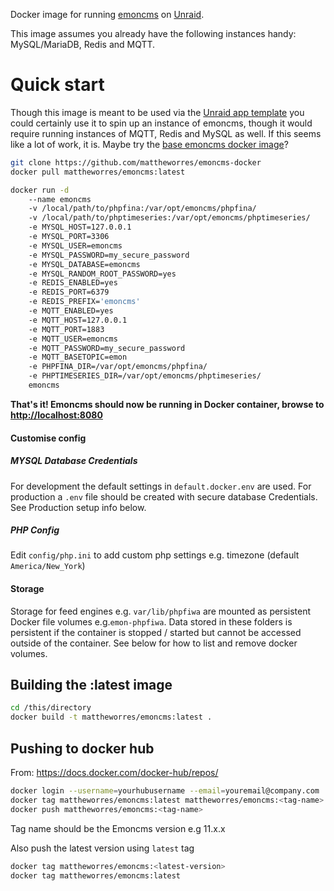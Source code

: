 Docker image for running [emoncms](https://github.com/emoncms/emoncms) on [Unraid](https://unraid.net).

This image assumes you already have the following instances handy: MySQL/MariaDB, Redis and MQTT.

# Quick start

Though this image is meant to be used via the [Unraid app template](https://github.com/mattheworres/docker-templates) you could certainly use it to spin up an instance of emoncms, though it would require running instances of MQTT, Redis and MySQL as well. If this seems like a lot of work, it is. Maybe try the [base emoncms docker image](https://github.com/emoncms/emoncms-docker)?

```bash
git clone https://github.com/mattheworres/emoncms-docker
docker pull mattheworres/emoncms:latest

docker run -d
    --name emoncms
    -v /local/path/to/phpfina:/var/opt/emoncms/phpfina/
    -v /local/path/to/phptimeseries:/var/opt/emoncms/phptimeseries/
    -e MYSQL_HOST=127.0.0.1
    -e MYSQL_PORT=3306
    -e MYSQL_USER=emoncms
    -e MYSQL_PASSWORD=my_secure_password
    -e MYSQL_DATABASE=emoncms
    -e MYSQL_RANDOM_ROOT_PASSWORD=yes
    -e REDIS_ENABLED=yes
    -e REDIS_PORT=6379
    -e REDIS_PREFIX='emoncms'
    -e MQTT_ENABLED=yes
    -e MQTT_HOST=127.0.0.1
    -e MQTT_PORT=1883
    -e MQTT_USER=emoncms
    -e MQTT_PASSWORD=my_secure_password
    -e MQTT_BASETOPIC=emon
    -e PHPFINA_DIR=/var/opt/emoncms/phpfina/
    -e PHPTIMESERIES_DIR=/var/opt/emoncms/phptimeseries/
    emoncms
```

**That's it! Emoncms should now be running in Docker container, browse to [http://localhost:8080](http://localhost:8080)**


#### Customise config

##### MYSQL Database Credentials

For development the default settings in `default.docker.env` are used. For production a `.env` file should be created with secure database Credentials. See Production setup info below.

##### PHP Config

Edit `config/php.ini` to add custom php settings e.g. timezone (default `America/New_York`)

#### Storage

Storage for feed engines e.g. `var/lib/phpfiwa` are mounted as persistent Docker file volumes e.g.`emon-phpfiwa`. Data stored in these folders is persistent if the container is stopped / started but cannot be accessed outside of the container. See below for how to list and remove docker volumes.

## Building the :latest image
```bash
cd /this/directory
docker build -t mattheworres/emoncms:latest .
```

## Pushing to docker hub 

From: https://docs.docker.com/docker-hub/repos/

```bash
docker login --username=yourhubusername --email=youremail@company.com
docker tag mattheworres/emoncms:latest mattheworres/emoncms:<tag-name>
docker push mattheworres/emoncms:<tag-name>
```

Tag name should be the Emoncms version e.g 11.x.x

Also push the latest version using `latest` tag

```bash
docker tag mattheworres/emoncms:<latest-version>
docker tag mattheworres/emoncms:latest
```
